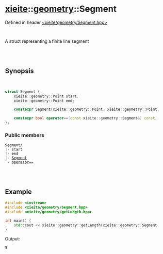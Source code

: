 # [xieite](../xieite.md)::[geometry](../geometry.md)::Segment
Defined in header [<xieite/geometry/Segment.hpp>](../../include/xieite/geometry/Segment.hpp)

<br/>

A struct representing a finite line segment

<br/><br/>

## Synopsis

<br/>

```cpp
struct Segment {
	xieite::geometry::Point start;
	xieite::geometry::Point end;

	constexpr Segment(xieite::geometry::Point, xieite::geometry::Point);

	constexpr bool operator==(const xieite::geometry::Segment&) const;
};
```
### Public members
<pre><code>Segment/
|- start
|- end
|- <a href="./Segment/constructor.md">Segment</a>
`- <a href="./Segment/operatorEquals.md">operator==</a>
</code></pre>

<br/><br/>

## Example
```cpp
#include <iostream>
#include <xieite/geometry/Segment.hpp>
#include <xieite/geometry/getLength.hpp>

int main() {
	std::cout << xieite::geometry::getLength(xieite::geometry::Segment({ 0.0, 0.0 }, { 3.0, 4.0 })) << '\n';
}
```
Output:
```
5
```
